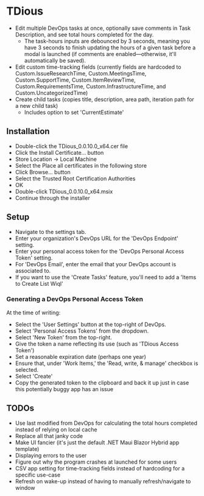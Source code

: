 # TDious

* Edit multiple DevOps tasks at once, optionally save comments in Task Description, and see total hours completed for the day.
    * The task-hours inputs are debounced by 3 seconds, meaning you have 3 seconds to finish updating the hours of a given task before a modal is launched (if comments are enabled—otherwise, it'll automatically be saved).
* Edit custom time-tracking fields (currently fields are hardcoded to Custom.IssueResearchTime, Custom.MeetingsTime, Custom.SupportTime, Custom.ItemReviewTime, Custom.RequirementsTime, Custom.InfrastructureTime, and Custom.UncategorizedTime)
* Create child tasks (copies title, description, area path, iteration path for a new child task)
    * Includes option to set 'CurrentEstimate'

## Installation
* Double-click the TDious_0.0.10.0_x64.cer file
* Click the Install Certificate... button
* Store Location -> Local Machine
* Select the Place all certificates in the following store
* Click Browse... button
* Select the Trusted Root Certification Authorities
* OK
* Double-click TDious_0.0.10.0_x64.msix
* Continue through the installer

## Setup

* Navigate to the settings tab.
* Enter your organization's DevOps URL for the 'DevOps Endpoint' setting.
* Enter your personal access token for the 'DevOps Personal Access Token' setting.
* For 'DevOps Email', enter the email that your DevOps account is associated to.
* If you want to use the 'Create Tasks' feature, you'll need to add a 'Items to Create List Wiql'

### Generating a DevOps Personal Access Token
At the time of writing:
* Select the 'User Settings' button at the top-right of DevOps.
* Select 'Personal Access Tokens' from the dropdown.
* Select 'New Token' from the top-right.
* Give the token a name reflecting its use (such as 'TDious Access Token')
* Set a reasonable expiration date (perhaps one year)
* Ensure that, under 'Work Items,' the 'Read, write, & manage' checkbox is selected.
* Select 'Create'
* Copy the generated token to the clipboard and back it up just in case this potentially buggy app has an issue

## TODOs
* Use last modified from DevOps for calculating the total hours completed instead of relying on local cache
* Replace all that janky code
* Make UI fancier (it's just the default .NET Maui Blazor Hybrid app template)
* Displaying errors to the user
* Figure out why the program crashes at launched for some users
* CSV app setting for time-tracking fields instead of hardcoding for a specific use-case
* Refresh on wake-up instead of having to manually refresh/navigate to window
